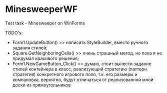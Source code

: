 # MinesweeperWF
Test task - Minesweeper on WinForms

TODO's:
* Form1.UpdateButton() >> написать StyleBuilder, вместо ручного задания стилей;
* Square.GetNeighboringCells() >> очень страшный метод, но пока я не придумал красивого решения;
* Form1.NewGameButton_Click() >> думаю, стоит вынести задание стилей контейнера в класс, реализующий стратегию (паттерн стратегия) конкретного игрового поля, т.к. его размеры и компановка, вероятно, будут отличаться от реализованной мной доски из прямоугольников
